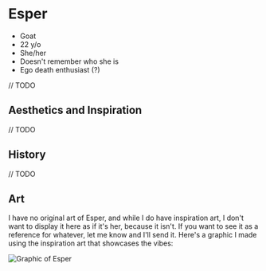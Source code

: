 # Esper

- Goat
- 22 y/o
- She/her
- Doesn't remember who she is
- Ego death enthusiast (?)

// TODO

## Aesthetics and Inspiration

// TODO

## History

// TODO

## Art

I have no original art of Esper, and while I do have inspiration art, I don't want to display it here as if it's her, because it isn't. If you want to see it as a reference for whatever, let me know and I'll send it. Here's a graphic I made using the inspiration art that showcases the vibes:

![Graphic of Esper](../imgs/esper/graphic1.png)
